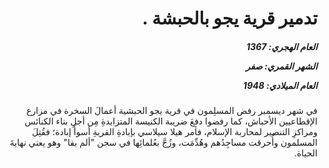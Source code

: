 <h1 dir="rtl">تدمير قرية يجو بالحبشة .</h1>

<h5 dir="rtl">العام الهجري:  1367

الشهر القمري: صفر

العام الميلادي: 1948</h5>

<p dir="rtl">في شهر ديسمبر رفض المسلِمون في قرية يجو الحبشية أعمالَ السخرة في مزارع الإقطاعيين الأحباش، كما رفضوا دفعَ ضريبة الكنيسة المتزايدةِ مِن أجلِ بناء الكنائس ومراكزِ التنصير لمحاربة الإسلام، فأمر هيلا سيلاسي بإبادةِ القريةِ أسوأَ إبادة؛ فقُتِلَ المسلمون وأُحرقت مساجِدُهم وهُدِّمَت، وزُجَّ بعُلمائِها في سجن "ألم بقا" وهو يعني نهايةَ الحياة.</p></br>
